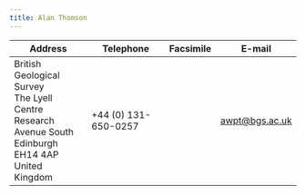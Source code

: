```yaml
---
title: Alan Thomson
---
```


| Address | Telephone | Facsimile | E-mail |
|---------------------------|-----------|-----------|--------|
| British Geological Survey<br/>The Lyell Centre<br/>Research Avenue South<br/>Edinburgh EH14 4AP<br/>United Kingdom|+44 (0) 131-650-0257 ||awpt@bgs.ac.uk|
